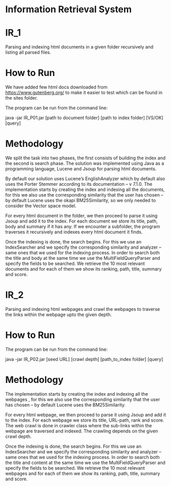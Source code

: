 # Information Retrieval System

# IR_1
Parsing and indexing html documents in a given folder recursively and listing all parsed files.

# How to Run
We have added few html docs downloaded from https://www.gutenberg.org/ to make it easier to test which can be found in the sites folder.

The program can be run from the command line:

java -jar IR_P01.jar [path to document folder] [path to index folder] [VS/OK] [query]

# Methodology
We split the task into two phases, the first consists of building the index and the second is search phase.
The solution was implemented using Java as a programming language, Lucene and Jsoup for parsing html documents.

By default our solution uses Lucene’s EnglishAnalyzer which by default also uses the Porter Stemmer according to its documentation – v 7.1.0.
The implementation starts by creating the index and indexing all the documents, for this we also use the  corresponding similarity that the user has chosen – by default Lucene uses the okapi BM25Similarity, so we only needed to consider the Vector space model.

For every html document in the folder, we then proceed to parse it using Jsoup and add it to the index. For each document we store its title, path, body and summary if it has any. If we encounter a subfolder, the program traverses it recursively and indexes every html document it finds.

Once the indexing is done, the search begins. For this we use an IndexSearcher and we specify the corresponding similarity and analyzer – same ones that we used for the indexing  process.
In order to search both the title and body at the same time we use the MultiFieldQueryParser and specify the fields to be searched. We retrieve the 10 most relevant documents and for each of them we show its ranking, path, title, summary and score.

# IR_2
Parsing and indexing html webpages and crawl the webpages to traverse the links within the webpage upto the given depth.

# How to Run
The program can be run from the command line:

java -jar IR_P02.jar [seed URL] [crawl depth] [path_to_index folder] [query]

# Methodology
The implementation starts by creating the index and indexing all the webpages , for this we also use the  corresponding similarity that the user has chosen – by default Lucene uses the BM25Similarity.

For every html webpage, we then proceed to parse it using Jsoup and add it to the index. For each webpage we store its title, URL-path, rank and score. The web crawl is done in crawler class where the sub-links within the webpage are traversed and indexed. The crawling depends on the given crawl depth.

Once the indexing is done, the search begins. For this we use an IndexSearcher and we specify the corresponding similarity and analyzer – same ones that we used for the indexing  process.
In order to search both the title and content at the same time we use the MultiFieldQueryParser and specify the fields to be searched. We retrieve the 10 most relevant webpages and for each of them we show its ranking, path, title, summary and score.

